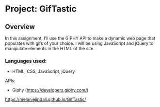 # Project: GifTastic

## Overview

In this assignment, I'll use the GIPHY API to make a dynamic web page that populates with gifs of your choice. I will be using JavaScript and jQuery to manipulate elements in the HTML of the site.

### Languages used:

* HTML, CSS, JavaScript, jQuery

APIs:

* Giphy (https://developers.giphy.com/)

https://melaniejindali.github.io/GifTastic/
